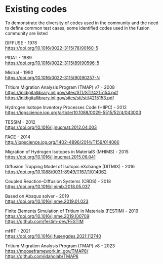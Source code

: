 
# Existing codes

To demonstrate the diversity of codes used in the community and the need to define common test cases, some identified codes used in the fusion community are listed

DIFFUSE - 1978 <br>
https://doi.org/10.1016/0022-3115(78)90160-5

PIDAT - 1989 <br>
https://doi.org/10.1016/0022-3115(89)90596-5

Mistral - 1990 <br>
https://doi.org/10.1016/0022-3115(90)90257-N

Tritium Migration Analysis Program (TMAP) v7 - 2008 <br>
https://inldigitallibrary.inl.gov/sites/STI/STI/4215154.pdf <br>
https://inldigitallibrary.inl.gov/sites/sti/sti/4215153.pdf

Hydrogen Isotope Inventory Processes Code (HIIPC) - 2012 <br>
https://iopscience.iop.org/article/10.1088/0029-5515/52/4/043003

TESSIM - 2012 <br>
https://doi.org/10.1016/j.jnucmat.2012.04.003

FACE - 2014 <br>
http://iopscience.iop.org/1402-4896/2014/T159/014060

Migration of Hydrogen Isotopes in MaterialS (MHIMS) - 2015 <br>
https://doi.org/10.1016/j.jnucmat.2015.06.041

Diffusion Trapping Model of Isotopic eXchange (DITMIX) - 2016 <br>
https://doi.org/10.1088/0031-8949/T167/1/014062

Coupled Reaction–Diffusion Systems (CRDS) - 2018 <br>
https://doi.org/10.1016/j.nimb.2018.05.037

Based on Abaqus solver - 2019 <br>
https://doi.org/10.1016/j.nme.2019.01.023

Finite Elements Simulation of Tritium in Materials (FESTIM) - 2019 <br>
https://doi.org/10.1016/j.nme.2019.100709 <br>
https://github.com/festim-dev/FESTIM 

mHIT - 2021 <br>
https://doi.org/10.1016/j.fusengdes.2021.112740

Tritium Migration Analysis Program (TMAP) v8 - 2023 <br>
https://mooseframework.inl.gov/TMAP8/ <br>
https://github.com/idaholab/TMAP8






